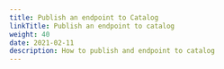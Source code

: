 ```yaml
---
title: Publish an endpoint to Catalog
linkTitle: Publish an endpoint to catalog
weight: 40
date: 2021-02-11
description: How to publish and endpoint to catalog
---
```


